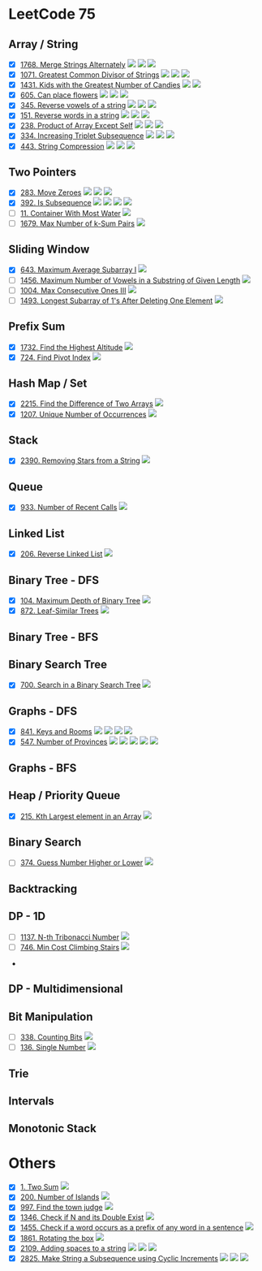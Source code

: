 # LeetCode 75

## Array / String

- [x] [1768. Merge Strings Alternately](src/main/java/LeetCode1768.java) ![](https://img.shields.io/badge/Easy-Green) ![](https://img.shields.io/badge/Two_Pointers-grey) ![](https://img.shields.io/badge/String-grey)
- [x] [1071. Greatest Common Divisor of Strings](src/main/java/LeetCode1071.java) ![](https://img.shields.io/badge/Easy-Green) ![](https://img.shields.io/badge/Math-grey) ![](https://img.shields.io/badge/String-grey)
- [x] [1431. Kids with the Greatest Number of Candies](src/main/java/LeetCode1431.java) ![](https://img.shields.io/badge/Easy-Green) ![](https://img.shields.io/badge/Array-grey)
- [x] [605. Can place flowers](src/main/java/LeetCode0605.java) ![](https://img.shields.io/badge/Easy-Green) ![](https://img.shields.io/badge/Array-grey) ![](https://img.shields.io/badge/Greedy-grey)
- [x] [345. Reverse vowels of a string](src/main/java/LeetCode0345.java) ![](https://img.shields.io/badge/Easy-Green) ![](https://img.shields.io/badge/Two_Pointers-grey) ![](https://img.shields.io/badge/String-grey)
- [x] [151. Reverse words in a string](src/main/java/LeetCode0151.java) ![](https://img.shields.io/badge/Medium-orange) ![](https://img.shields.io/badge/Two_Pointers-grey) ![](https://img.shields.io/badge/String-grey)
- [x] [238. Product of Array Except Self](src/main/java/LeetCode0238.java) ![](https://img.shields.io/badge/Medium-orange) ![](https://img.shields.io/badge/Array-grey) ![](https://img.shields.io/badge/Prefix_Sum-grey)
- [x] [334. Increasing Triplet Subsequence](src/main/java/LeetCode0334.java) ![](https://img.shields.io/badge/Medium-orange) ![](https://img.shields.io/badge/Array-grey) ![](https://img.shields.io/badge/String-grey)
- [x] [443. String Compression](src/main/java/LeetCode0443.java) ![](https://img.shields.io/badge/Medium-orange) ![](https://img.shields.io/badge/Two_Pointers-grey) ![](https://img.shields.io/badge/String-grey)

## Two Pointers

- [x] [283. Move Zeroes](src/main/java/LeetCode0283.java) ![](https://img.shields.io/badge/Easy-Green) ![](https://img.shields.io/badge/Array-grey) ![](https://img.shields.io/badge/Two_Pointers-grey)
- [x] [392. Is Subsequence](src/main/java/LeetCode0392.java) ![](https://img.shields.io/badge/Easy-Green) ![](https://img.shields.io/badge/Two_Pointers-grey) ![](https://img.shields.io/badge/String-grey) ![](https://img.shields.io/badge/Dynamic_Programming-grey)
- [ ] [11. Container With Most Water](src/main/java) ![](https://img.shields.io/badge/Medium-orange)
- [ ] [1679. Max Number of k-Sum Pairs](src/main/java) ![](https://img.shields.io/badge/Medium-orange)

## Sliding Window

- [x] [643. Maximum Average Subarray I](src/main/java/LeetCode0643.java) ![](https://img.shields.io/badge/Easy-Green)
- [ ] [1456. Maximum Number of Vowels in a Substring of Given Length](src/main/java) ![](https://img.shields.io/badge/Medium-orange)
- [ ] [1004. Max Consecutive Ones III](src/main/java) ![](https://img.shields.io/badge/Medium-orange)
- [ ] [1493. Longest Subarray of 1's After Deleting One Element](src/main/java) ![](https://img.shields.io/badge/Medium-orange)

## Prefix Sum

- [x] [1732. Find the Highest Altitude](src/main/java/LeetCode1732.java) ![](https://img.shields.io/badge/Easy-Green)
- [x] [724. Find Pivot Index](src/main/java/LeetCode0724.java) ![](https://img.shields.io/badge/Easy-Green)

## Hash Map / Set

- [x] [2215. Find the Difference of Two Arrays](src/main/java/LeetCode2215.java) ![](https://img.shields.io/badge/Easy-Green)
- [x] [1207. Unique Number of Occurrences](src/main/java/LeetCode1207.java) ![](https://img.shields.io/badge/Easy-Green)

## Stack
- [x] [2390. Removing Stars from a String](src/main/java/LeetCode2390.java) ![](https://img.shields.io/badge/Medium-orange)

## Queue
- [x] [933. Number of Recent Calls](src/main/java/LeetCode0933.java) ![](https://img.shields.io/badge/Easy-Green)

## Linked List

- [x] [206. Reverse Linked List](src/main/java/LeetCode0206.java) ![](https://img.shields.io/badge/Easy-Green)

## Binary Tree - DFS

- [x] [104. Maximum Depth of Binary Tree](src/main/java/LeetCode0104.java) ![](https://img.shields.io/badge/Easy-Green)
- [x] [872. Leaf-Similar Trees](src/main/java/LeetCode0872.java) ![](https://img.shields.io/badge/Easy-Green)

## Binary Tree - BFS

## Binary Search Tree

- [x] [700. Search in a Binary Search Tree](src/main/java) ![](https://img.shields.io/badge/Easy-Green)

## Graphs - DFS

- [x] [841. Keys and Rooms](src/main/java/LeetCode0841.java) ![](https://img.shields.io/badge/Medium-orange) ![](https://img.shields.io/badge/Graph-grey) ![](https://img.shields.io/badge/DFS-grey) ![](https://img.shields.io/badge/BFS-grey)
- [x] [547. Number of Provinces](src/main/java/LeetCode0547.java) ![](https://img.shields.io/badge/Medium-orange) ![](https://img.shields.io/badge/Graph-grey) ![](https://img.shields.io/badge/DFS-grey) ![](https://img.shields.io/badge/BFS-grey) ![](https://img.shields.io/badge/Union_Find-grey)

## Graphs - BFS

## Heap / Priority Queue
- [x] [215. Kth Largest element in an Array](src/main/java/LeetCode0215.java) ![](https://img.shields.io/badge/Medium-orange)

## Binary Search

- [ ] [374. Guess Number Higher or Lower](src/main/java) ![](https://img.shields.io/badge/Easy-Green)

## Backtracking

## DP - 1D

- [ ] [1137. N-th Tribonacci Number](src/main/java) ![](https://img.shields.io/badge/Easy-Green)
- [ ] [746. Min Cost Climbing Stairs](src/main/java) ![](https://img.shields.io/badge/Easy-Green)
-

## DP - Multidimensional

## Bit Manipulation

- [ ] [338. Counting Bits](src/main/java) ![](https://img.shields.io/badge/Easy-Green)
- [ ] [136. Single Number](src/main/java) ![](https://img.shields.io/badge/Easy-Green)

## Trie

## Intervals

## Monotonic Stack

# Others

- [x] [1. Two Sum](src/main/java/LeetCode0001.java) ![](https://img.shields.io/badge/Easy-Green)
- [x] [200. Number of Islands](src/main/java/LeetCode0200.java) ![](https://img.shields.io/badge/Medium-orange)
- [x] [997. Find the town judge](src/main/java/LeetCode0997.java) ![](https://img.shields.io/badge/Easy-Green)
- [x] [1346. Check if N and its Double Exist](src/main/java/LeetCode1346.java) ![](https://img.shields.io/badge/Easy-Green)
- [x] [1455. Check if a word occurs as a prefix of any word in a sentence](src/main/java/LeetCode1455.java) ![](https://img.shields.io/badge/Easy-Green)
- [x] [1861. Rotating the box](src/main/java/LeetCode1861.java) ![](https://img.shields.io/badge/Medium-orange)
- [x] [2109. Adding spaces to a string](src/main/java/LeetCode2109.java) ![](https://img.shields.io/badge/Medium-orange) ![](https://img.shields.io/badge/Two_Pointers-grey) ![](https://img.shields.io/badge/String-grey)
- [x] [2825. Make String a Subsequence using Cyclic Increments](src/main/java/LeetCode2825.java) ![](https://img.shields.io/badge/Medium-orange) ![](https://img.shields.io/badge/Two_Pointers-grey) ![](https://img.shields.io/badge/String-grey)